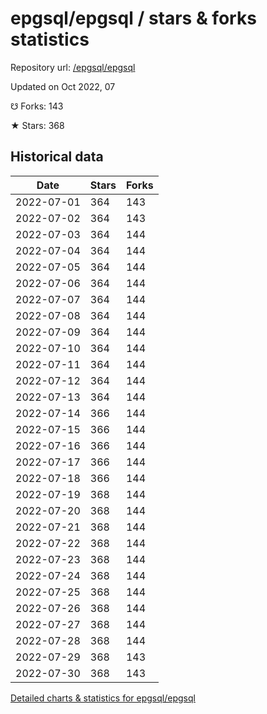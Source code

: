 # epgsql/epgsql / stars & forks statistics

Repository url: [/epgsql/epgsql](https://github.com/epgsql/epgsql)

Updated on Oct 2022, 07

☋ Forks: 143

★ Stars: 368

## Historical data
| Date | Stars | Forks |
|------|-------|-------|
| 2022-07-01 | 364 | 143 | 
| 2022-07-02 | 364 | 143 | 
| 2022-07-03 | 364 | 144 | 
| 2022-07-04 | 364 | 144 | 
| 2022-07-05 | 364 | 144 | 
| 2022-07-06 | 364 | 144 | 
| 2022-07-07 | 364 | 144 | 
| 2022-07-08 | 364 | 144 | 
| 2022-07-09 | 364 | 144 | 
| 2022-07-10 | 364 | 144 | 
| 2022-07-11 | 364 | 144 | 
| 2022-07-12 | 364 | 144 | 
| 2022-07-13 | 364 | 144 | 
| 2022-07-14 | 366 | 144 | 
| 2022-07-15 | 366 | 144 | 
| 2022-07-16 | 366 | 144 | 
| 2022-07-17 | 366 | 144 | 
| 2022-07-18 | 366 | 144 | 
| 2022-07-19 | 368 | 144 | 
| 2022-07-20 | 368 | 144 | 
| 2022-07-21 | 368 | 144 | 
| 2022-07-22 | 368 | 144 | 
| 2022-07-23 | 368 | 144 | 
| 2022-07-24 | 368 | 144 | 
| 2022-07-25 | 368 | 144 | 
| 2022-07-26 | 368 | 144 | 
| 2022-07-27 | 368 | 144 | 
| 2022-07-28 | 368 | 144 | 
| 2022-07-29 | 368 | 143 | 
| 2022-07-30 | 368 | 143 | 


[Detailed charts & statistics for epgsql/epgsql](https://reviewgithub.com/rep/epgsql/epgsql)
